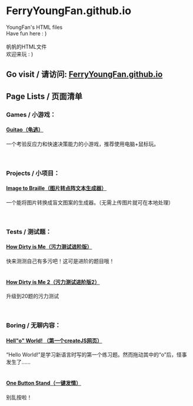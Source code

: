 # FerryYoungFan.github.io
YoungFan's HTML files <br/>
Have fun here : ) <br/><br/>
帆帆的HTML文件 <br/>
欢迎来玩 : ) <br/>
## Go visit / 请访问: [FerryYoungFan.github.io](http://FerryYoungFan.github.io/)
## Page Lists / 页面清单
### Games / 小游戏：
#### [Guitao（龟逃）](https://ferryyoungfan.github.io/games/GayTou.html)
一个考验反应力和快速决策能力的小游戏，推荐使用电脑+鼠标玩。
<br/><br/><br/>
### Projects / 小项目：
#### [Image to Braille（图片转点阵文本生成器）](https://ferryyoungfan.github.io/projects/HelloWorld_Image2Braille/index.html)
一个能将图片转换成盲文图案的生成器。（无需上传图片就可在本地处理）
<br/><br/><br/>
### Tests / 测试题：
#### [How Dirty is Me（污力测试进阶版）](https://ferryyoungfan.github.io/tests/HowDirtyIsMe.html)
快来测测自己有多污吧！这可是进阶的题目哦！
<br/><br/>
#### [How Dirty is Me 2（污力测试进阶版2）](https://ferryyoungfan.github.io/tests/HowDirtyIsMe2.html)
升级到20题的污力测试
<br/><br/><br/>
### Boring / 无聊内容：
#### [Hell"o" World! （第一个createJS网页）](https://ferryyoungfan.github.io/boring/HelloWorld.html)
“Hello World!”是学习新语言时写的第一个练习题。然而拖动其中的“o”后，怪事发生了……
<br/><br/>
#### [One Button Stand（一键发情）](https://ferryyoungfan.github.io/boring/OneButtonStand.html)
别乱按啦！
<br/><br/><br/>
